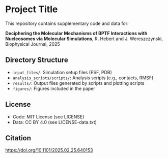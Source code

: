 # Project Title

This repository contains supplementary code and data for:

**Deciphering the Molecular Mechanisms of BPTF Interactions with Nucleosomes via Molecular Simulations**, R. Hebert and J. Wereszczynski, Biophysical Journal, 2025

## Directory Structure
- `input_files/`: Simulation setup files (PSF, PDB)
- `analysis_scripts/scripts/`: Analysis scripts (e.g., contacts, RMSF)
- `results/`: Output files generated by scripts and plotting scripts
- `figures/`: Figures included in the paper

## License
- Code: MIT License (see LICENSE)
- Data: CC BY 4.0 (see LICENSE-data.txt)

## Citation
https://doi.org/10.1101/2025.02.25.640153
